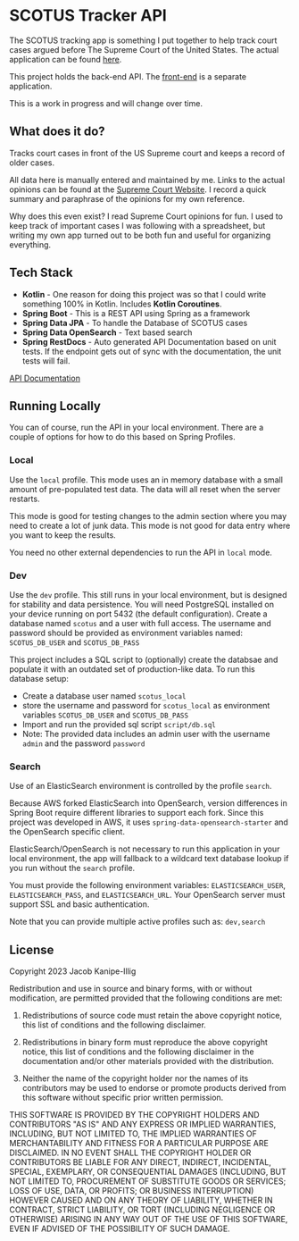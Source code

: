 # SCOTUS Tracker API
The SCOTUS tracking app is something I put together to help track court cases argued before The Supreme Court of the United States. The actual application can be found [here](https://scotus.jacobhyphenated.com/).

This project holds the back-end API. The [front-end](https://github.com/jacobhyphenated/scotus-app) is a separate application.

This is a work in progress and will change over time.

## What does it do?
Tracks court cases in front of the US Supreme court and keeps a record of older cases.

All data here is manually entered and maintained by me. Links to the actual opinions can be found at the [Supreme Court Website](https://www.supremecourt.gov/opinions/slipopinion). I record a quick summary and paraphrase of the opinions for my own reference.

Why does this even exist? I read Supreme Court opinions for fun. I used to keep track of important cases I was following with a spreadsheet, but writing my own app turned out to be both fun and useful for organizing everything.

## Tech Stack
* **Kotlin** - One reason for doing this project was so that I could write something 100% in Kotlin. Includes **Kotlin Coroutines**.
* **Spring Boot** - This is a REST API using Spring as a framework
* **Spring Data JPA** - To handle the Database of SCOTUS cases
* **Spring Data OpenSearch** - Text based search
* **Spring RestDocs** - Auto generated API Documentation based on unit tests. If the endpoint gets out of sync with the documentation, the unit tests will fail.

[API Documentation](https://scotus-api.jacobhyphenated.com/docs/index.html)

## Running Locally
You can of course, run the API in your local environment. There are a couple of options for how to do this based on Spring Profiles.

### Local
Use the `local` profile. This mode uses an in memory database with a small amount of pre-populated test data. The data will all reset when the server restarts.

This mode is good for testing changes to the admin section where you may need to create a lot of junk data. This mode is not good for data entry where you want to keep the results.

You need no other external dependencies to run the API in `local` mode.
### Dev
Use the `dev` profile. This still runs in your local environment, but is designed for stability and data persistence. You will need PostgreSQL installed on your device running on port 5432 (the default configuration). Create a database named `scotus` and a user with full access. The username and password should be provided as environment variables named: `SCOTUS_DB_USER` and `SCOTUS_DB_PASS`

This project includes a SQL script to (optionally) create the databsae and populate it with an outdated set of production-like data. To run this database setup:
* Create a database user named `scotus_local`
* store the username and password for `scotus_local` as environment variables `SCOTUS_DB_USER` and `SCOTUS_DB_PASS`
* Import and run the provided sql script `script/db.sql`
* Note: The provided data includes an admin user with the username `admin` and the password `password`

### Search
Use of an ElasticSearch environment is controlled by the profile `search`.

Because AWS forked ElasticSearch into OpenSearch, version differences in Spring Boot require different libraries to support each fork. Since this project was developed in AWS, it uses `spring-data-opensearch-starter` and the OpenSearch specific client.

ElasticSearch/OpenSearch is not necessary to run this application in your local environment, the app will fallback to a wildcard text database lookup if you run without the `search` profile.

You must provide the following environment variables: `ELASTICSEARCH_USER`, `ELASTICSEARCH_PASS`, and `ELASTICSEARCH_URL`. Your OpenSearch server must support SSL and basic authentication.

Note that you can provide multiple active profiles such as: `dev,search`

## License
Copyright 2023 Jacob Kanipe-Illig

Redistribution and use in source and binary forms, with or without modification, are permitted provided that the following conditions are met:

1. Redistributions of source code must retain the above copyright notice, this list of conditions and the following disclaimer.

2. Redistributions in binary form must reproduce the above copyright notice, this list of conditions and the following disclaimer in the documentation and/or other materials provided with the distribution.

3. Neither the name of the copyright holder nor the names of its contributors may be used to endorse or promote products derived from this software without specific prior written permission.

THIS SOFTWARE IS PROVIDED BY THE COPYRIGHT HOLDERS AND CONTRIBUTORS "AS IS" AND ANY EXPRESS OR IMPLIED WARRANTIES, INCLUDING, BUT NOT LIMITED TO, THE IMPLIED WARRANTIES OF MERCHANTABILITY AND FITNESS FOR A PARTICULAR PURPOSE ARE DISCLAIMED. IN NO EVENT SHALL THE COPYRIGHT HOLDER OR CONTRIBUTORS BE LIABLE FOR ANY DIRECT, INDIRECT, INCIDENTAL, SPECIAL, EXEMPLARY, OR CONSEQUENTIAL DAMAGES (INCLUDING, BUT NOT LIMITED TO, PROCUREMENT OF SUBSTITUTE GOODS OR SERVICES; LOSS OF USE, DATA, OR PROFITS; OR BUSINESS INTERRUPTION) HOWEVER CAUSED AND ON ANY THEORY OF LIABILITY, WHETHER IN CONTRACT, STRICT LIABILITY, OR TORT (INCLUDING NEGLIGENCE OR OTHERWISE) ARISING IN ANY WAY OUT OF THE USE OF THIS SOFTWARE, EVEN IF ADVISED OF THE POSSIBILITY OF SUCH DAMAGE.
